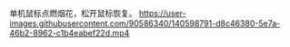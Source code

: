 
单机鼠标点燃烟花，松开鼠标恢复。
https://user-images.githubusercontent.com/90586340/140598791-d8c46380-5e7a-46b2-8962-c1b4eabef22d.mp4

